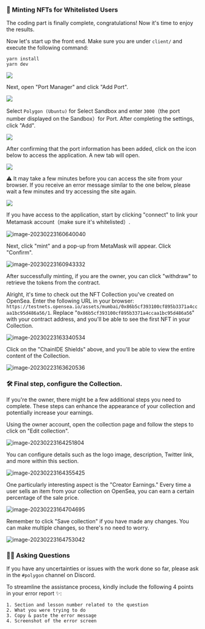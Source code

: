 ### 🦄 Minting NFTs for Whitelisted Users

The coding part is finally complete, congratulations! Now it's time to enjoy the results.

Now let's start up the front end. Make sure you are under `client/` and execute the following command:

```
yarn install
yarn dev
```

![](/images/Polygon-Whitelist-NFT/section-4/4_3_9.png)

Next, open "Port Manager" and click "Add Port".

![](/images/Polygon-Whitelist-NFT/section-4/4_3_10.png)

Select `Polygon (Ubuntu)` for Select Sandbox and enter `3000`（the port number displayed on the Sandbox）for Port. After completing the settings, click "Add".

![](/images/Polygon-Whitelist-NFT/section-4/4_3_11.png)

After confirming that the port information has been added, click on the icon below to access the application. A new tab will open.

![](/images/Polygon-Whitelist-NFT/section-4/4_3_12.png)

⚠️ It may take a few minutes before you can access the site from your browser. If you receive an error message similar to the one below, please wait a few minutes and try accessing the site again.

![](/images/Polygon-Whitelist-NFT/section-4/4_3_13.png)

If you have access to the application, start by clicking "connect" to link your Metamask account（make sure it's whitelisted）.

![image-20230223160640040](/images/Polygon-Whitelist-NFT/section-4/4_3_1.png)

Next, click "mint" and a pop-up from MetaMask will appear. Click "Confirm".

![image-20230223160943332](/images/Polygon-Whitelist-NFT/section-4/4_3_2.png)

After successfully minting, if you are the owner, you can click "withdraw" to retrieve the tokens from the contract.

Alright, it's time to check out the NFT Collection you've created on OpenSea. Enter the following URL in your browser: `https://testnets.opensea.io/assets/mumbai/0x86b5cf393100cf895b3371a4ccaa1bc95d486a56/1`. Replace "`0x86b5cf393100cf895b3371a4ccaa1bc95d486a56`" with your contract address, and you'll be able to see the first NFT in your Collection.

![image-20230223163340534](/images/Polygon-Whitelist-NFT/section-4/4_3_3.png)

Click on the "ChainIDE Shields" above, and you'll be able to view the entire content of the Collection.

![image-20230223163620536](/images/Polygon-Whitelist-NFT/section-4/4_3_4.png)

### 🛠 Final step, configure the Collection.

If you're the owner, there might be a few additional steps you need to complete. These steps can enhance the appearance of your collection and potentially increase your earnings.

Using the owner account, open the collection page and follow the steps to click on "Edit collection".

![image-20230223164251804](/images/Polygon-Whitelist-NFT/section-4/4_3_5.png)

You can configure details such as the logo image, description, Twitter link, and more within this section.

![image-20230223164355425](/images/Polygon-Whitelist-NFT/section-4/4_3_6.png)

One particularly interesting aspect is the "Creator Earnings." Every time a user sells an item from your collection on OpenSea, you can earn a certain percentage of the sale price.

![image-20230223164704695](/images/Polygon-Whitelist-NFT/section-4/4_3_7.png)

Remember to click "Save collection" if you have made any changes. You can make multiple changes, so there's no need to worry.

![image-20230223164753042](/images/Polygon-Whitelist-NFT/section-4/4_3_8.png)

### 🙋‍♂️ Asking Questions

If you have any uncertainties or issues with the work done so far, please ask in the `#polygon` channel on Discord.

To streamline the assistance process, kindly include the following 4 points in your error report ✨:

```
1. Section and lesson number related to the question
2. What you were trying to do
3. Copy & paste the error message
4. Screenshot of the error screen
```
